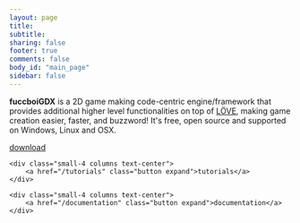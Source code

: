 ```yaml
---
layout: page
title:
subtitle:
sharing: false
footer: true 
comments: false
body_id: "main_page"
sidebar: false 
---
```


**fuccboiGDX** is a 2D game making code-centric engine/framework that provides additional higher level functionalities on top of [LÖVE](http://love2d.org), 
making game creation easier, faster, and buzzword! It's free, open source and supported on Windows, Linux and OSX.

<div class="row">
    <div class="small-4 columns text-center">
        <a href="https://github.com/adonaac/fuccboiGDX/archive/master.zip" class="button expand">download</a>
    </div>

    <div class="small-4 columns text-center">
        <a href="/tutorials" class="button expand">tutorials</a>
    </div>

    <div class="small-4 columns text-center">
        <a href="/documentation" class="button expand">documentation</a>
    </div>
</div>

<!--
<h2 style="text-align: center">Games being made with fuccboiGDX</h2>
<br>

<ul class="example-orbit" data-orbit data-options="navigation_arrows: false; pause_on_hover:false; bullets: false; slide_number: false"> 
    <li><img src="/assets/fight.gif"/></li> 
    <li><img src="/assets/hitee.gif"/></li> 
    <li><img src="/assets/ice.gif"/></li> 
    <li><img src="/assets/attack.gif"/></li> 
</ul>
-->
